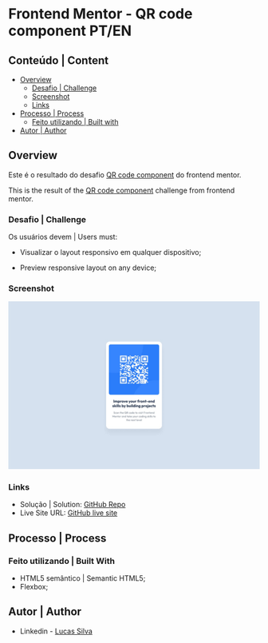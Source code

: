 # Frontend Mentor - QR code component PT/EN

## Conteúdo | Content

- [Overview](#overview)
  - [Desafio | Challenge](#desafio--challenge)
  - [Screenshot](#screenshot)
  - [Links](#links)
- [Processo | Process](#processo--process)
  - [Feito utilizando | Built with](#feito-utilizando--built-with)
- [Autor | Author](#autor--author)

## Overview

Este é o resultado do desafio [QR code component](https://www.frontendmentor.io/challenges/qr-code-component-iux_sIO_H) do frontend mentor.

This is the result of the [QR code component](https://www.frontendmentor.io/challenges/qr-code-component-iux_sIO_H) challenge from frontend mentor.

### Desafio | Challenge

Os usuários devem | Users must:

- Visualizar o layout responsivo em qualquer dispositivo;

- Preview responsive layout on any device;

### Screenshot

![](./design/desktop-design.jpg)

### Links

- Solução | Solution: [GitHub Repo](https://github.com/lucasfs022/QR-Code---Frontend-Mentor-Newbie-)
- Live Site URL: [GitHub live site](https://lucasfs022.github.io/News-Homepage-Main/)

## Processo | Process

### Feito utilizando | Built With

- HTML5 semântico | Semantic HTML5;
- Flexbox;

## Autor | Author

- Linkedin - [Lucas Silva](https://www.linkedin.com/in/lucas-silva-658980161)